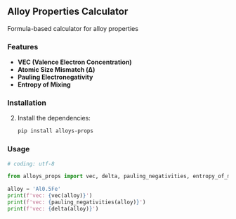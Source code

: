 ## Alloy Properties Calculator

Formula-based calculator for alloy properties

### Features

- **VEC (Valence Electron Concentration)**
- **Atomic Size Mismatch (Δ)**
- **Pauling Electronegativity**
- **Entropy of Mixing**

### Installation

2. Install the dependencies:
    ```bash
    pip install alloys-props
    ```

### Usage

```python
# coding: utf-8

from alloys_props import vec, delta, pauling_negativities, entropy_of_mixing

alloy = 'Al0.5Fe'
print(f'vec: {vec(alloy)}')
print(f'vec: {pauling_negativities(alloy)}')
print(f'vec: {delta(alloy)}')
